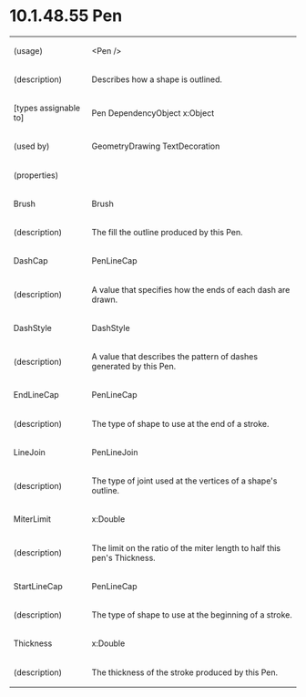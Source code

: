 <html dir="LTR" xmlns:mshelp="http://msdn.microsoft.com/mshelp" xmlns:ddue="http://ddue.schemas.microsoft.com/authoring/2003/5" xmlns:xlink="http://www.w3.org/1999/xlink" xmlns:tool="http://www.microsoft.com/tooltip"><body><input type="hidden" id="userDataCache" class="userDataStyle"><input type="hidden" id="hiddenScrollOffset"><img id="dropDownImage" style="display:none; height:0; width:0;" src="../local/drpdown.gif"><img id="dropDownHoverImage" style="display:none; height:0; width:0;" src="../local/drpdown_orange.gif"><img id="collapseImage" style="display:none; height:0; width:0;" src="../local/collapse.gif"><img id="expandImage" style="display:none; height:0; width:0;" src="../local/exp.gif"><img id="collapseAllImage" style="display:none; height:0; width:0;" src="../local/collall.gif"><img id="expandAllImage" style="display:none; height:0; width:0;" src="../local/expall.gif"><img id="copyImage" style="display:none; height:0; width:0;" src="../local/copycode.gif"><img id="copyHoverImage" style="display:none; height:0; width:0;" src="../local/copycodeHighlight.gif"><div id="header"><h1 class="heading">10.1.48.55 Pen</h1></div><div id="mainSection"><div id="mainBody"><div id="allHistory" class="saveHistory" onsave="saveAll()" onload="loadAll()"></div>
			<div id="sectionSection0" class="section" name="collapseableSection"><content xmlns="http://ddue.schemas.microsoft.com/authoring/2003/5" xmlns:wsd="http://wsdev.schemas.microsoft.com/authoring/2008/2" xmlns:msxsl="urn:schemas-microsoft-com:xslt" xmlns:script="urn:script" xmlns:build="urn:build">
				</content></div><div id="sectionSection1" class="section" name="collapseableSection"><content xmlns="http://ddue.schemas.microsoft.com/authoring/2003/5" xmlns:wsd="http://wsdev.schemas.microsoft.com/authoring/2008/2" xmlns:msxsl="urn:schemas-microsoft-com:xslt" xmlns:script="urn:script" xmlns:build="urn:build">
					<p xmlns=""><b></b></p><table class="ProtocolAuthoredTable" xmlns=""><tr>
								<td>
									<p>(usage)</p>
								</td>
								<td>
									<p>&lt;Pen /&gt;</p>
								</td>
							</tr><tr>
							<td>
								<p>(description)</p>
							</td>
							<td>
								<p>Describes how a shape is outlined.</p>
							</td>
						</tr><tr>
							<td>
								<p>[types assignable to]</p>
							</td>
							<td>
								<p>Pen DependencyObject x:Object</p>
							</td>
						</tr><tr>
							<td>
								<p>(used by)</p>
							</td>
							<td>
								<p>GeometryDrawing TextDecoration</p>
							</td>
						</tr><tr>
							<td>
								<p>(properties)</p>
							</td>
							<td>
							</td>
						</tr><tr>
							<td>
								<p>Brush</p>
							</td>
							<td>
								<p>Brush</p>
							</td>
						</tr><tr>
							<td>
								<p>(description)</p>
							</td>
							<td>
								<p>The fill the outline produced by this Pen.</p>
							</td>
						</tr><tr>
							<td>
								<p>DashCap</p>
							</td>
							<td>
								<p>PenLineCap</p>
							</td>
						</tr><tr>
							<td>
								<p>(description)</p>
							</td>
							<td>
								<p>A value that specifies how the ends of each dash are drawn.</p>
							</td>
						</tr><tr>
							<td>
								<p>DashStyle</p>
							</td>
							<td>
								<p>DashStyle</p>
							</td>
						</tr><tr>
							<td>
								<p>(description)</p>
							</td>
							<td>
								<p>A value that describes the pattern of dashes generated by this Pen.</p>
							</td>
						</tr><tr>
							<td>
								<p>EndLineCap</p>
							</td>
							<td>
								<p>PenLineCap</p>
							</td>
						</tr><tr>
							<td>
								<p>(description)</p>
							</td>
							<td>
								<p>The type of shape to use at the end of a stroke.</p>
							</td>
						</tr><tr>
							<td>
								<p>LineJoin</p>
							</td>
							<td>
								<p>PenLineJoin</p>
							</td>
						</tr><tr>
							<td>
								<p>(description)</p>
							</td>
							<td>
								<p>The type of joint used at the vertices of a shape's outline.</p>
							</td>
						</tr><tr>
							<td>
								<p>MiterLimit</p>
							</td>
							<td>
								<p>x:Double</p>
							</td>
						</tr><tr>
							<td>
								<p>(description)</p>
							</td>
							<td>
								<p>The limit on the ratio of the miter length to half this pen's Thickness.</p>
							</td>
						</tr><tr>
							<td>
								<p>StartLineCap</p>
							</td>
							<td>
								<p>PenLineCap</p>
							</td>
						</tr><tr>
							<td>
								<p>(description)</p>
							</td>
							<td>
								<p>The type of shape to use at the beginning of a stroke.</p>
							</td>
						</tr><tr>
							<td>
								<p>Thickness</p>
							</td>
							<td>
								<p>x:Double</p>
							</td>
						</tr><tr>
							<td>
								<p>(description)</p>
							</td>
							<td>
								<p>The thickness of the stroke produced by this Pen.</p>
							</td>
						</tr></table>
				</content></div><!--[if gte IE 5]>
			<tool:tip element="languageFilterToolTip" avoidmouse="false"/>
		<![endif]--></div><a name="feedback"></a><span></span></div></body></html>